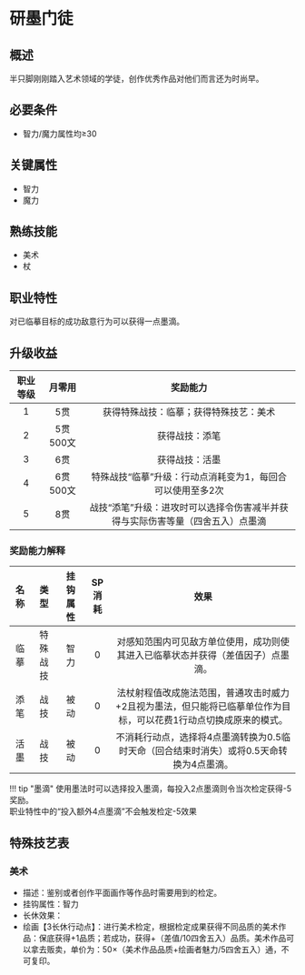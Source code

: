 # 研墨门徒

## 概述

半只脚刚刚踏入艺术领域的学徒，创作优秀作品对他们而言还为时尚早。

## 必要条件

* 智力/魔力属性均≥30

## 关键属性

* 智力
* 魔力

## 熟练技能

* 美术
* 杖

## 职业特性

对已临摹目标的成功敌意行为可以获得一点墨滴。

## 升级收益

职业等级|月零用|奖励能力
:--:|:--:|:--:
1|5贯|获得特殊战技：临摹；获得特殊技艺：美术
2|5贯500文|获得战技：添笔
3|6贯|获得战技：活墨
4|6贯500文|特殊战技“临摹”升级：行动点消耗变为1，每回合可以使用至多2次
5|8贯|战技“添笔”升级：进攻时可以选择令伤害减半并获得与实际伤害等量（四舍五入）点墨滴

### 奖励能力解释

名称|类型|挂钩属性|SP消耗|效果
:--:|:--:|:--:|:--:|:--:
临摹|特殊战技|智力|0|对感知范围内可见敌方单位使用，成功则使其进入已临摹状态并获得（差值因子）点墨滴。
添笔|战技|被动|0|法杖射程值改成施法范围，普通攻击时威力+2且视为墨法，但只能将已临摹单位作为目标，可以花费1行动点切换成原来的模式。
活墨|战技|被动|0|不消耗行动点，选择将4点墨滴转换为0.5临时天命（回合结束时消失）或将0.5天命转换为4点墨滴。

!!! tip "墨滴"
    使用墨法时可以选择投入墨滴，每投入2点墨滴则令当次检定获得-5奖励。<br>职业特性中的“投入额外4点墨滴”不会触发检定-5效果

## 特殊技艺表

### 美术

* 描述：鉴别或者创作平面画作等作品时需要用到的检定。
* 挂钩属性：智力
* 长休效果：
* 绘画【3长休行动点】：进行美术检定，根据检定成果获得不同品质的美术作品：保底获得+1品质；若成功，获得+（差值/10四舍五入）品质。美术作品可以拿去贩卖，单价为：50×（美术作品品质+绘画者魅力/5四舍五入）通，不可复印。
